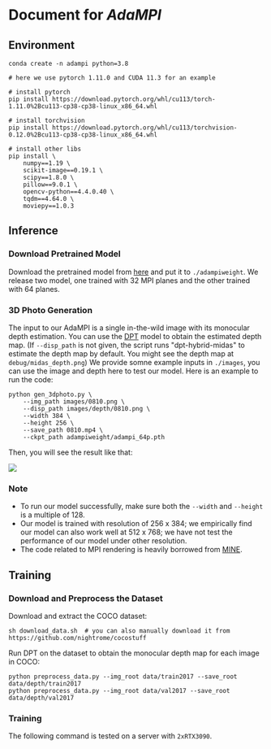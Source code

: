 # Document for *AdaMPI*
## Environment
```
conda create -n adampi python=3.8

# here we use pytorch 1.11.0 and CUDA 11.3 for an example 

# install pytorch
pip install https://download.pytorch.org/whl/cu113/torch-1.11.0%2Bcu113-cp38-cp38-linux_x86_64.whl

# install torchvision
pip install https://download.pytorch.org/whl/cu113/torchvision-0.12.0%2Bcu113-cp38-cp38-linux_x86_64.whl

# install other libs
pip install \
    numpy==1.19 \
    scikit-image==0.19.1 \
    scipy==1.8.0 \
    pillow==9.0.1 \
    opencv-python==4.4.0.40 \
    tqdm==4.64.0 \
    moviepy==1.0.3
```

## Inference
### Download Pretrained Model
Download the pretrained model from [here](https://drive.google.com/drive/folders/1NfXUlSTHc390YPkKSeddOghzl0W6q7wn?usp=sharing) and put it to `./adampiweight`.
We release two model, one trained with 32 MPI planes and the other trained with 64 planes.

### 3D Photo Generation
The input to our AdaMPI is a single in-the-wild image with its monocular depth estimation. 
You can use the [DPT](https://github.com/isl-org/DPT) model to obtain the estimated depth map. (If `--disp_path` is not given, the script runs "dpt-hybrid-midas" to estimate the depth map by default. You might see the depth map at `debug/midas_depth.png`)
We provide somne example inputs in `./images`, you can use the image and depth here to test our model. 
Here is an example to run the code: 

```
python gen_3dphoto.py \
    --img_path images/0810.png \
    --disp_path images/depth/0810.png \
    --width 384 \
    --height 256 \
    --save_path 0810.mp4 \
    --ckpt_path adampiweight/adampi_64p.pth
```

Then, you will see the result like that:

<img src="../misc/example_3dphoto.gif">

### Note
* To run our model successfully, make sure both the `--width` and `--height` is a multiple of 128.
* Our model is trained with resolution of 256 x 384; we empirically find our model can also work well at 512 x 768; we have not test the performance of our model under other resolution.
* The code related to MPI rendering is heavily borrowed from [MINE](https://github.com/vincentfung13/MINE).

## Training
### Download and Preprocess the Dataset
Download and extract the COCO dataset:
```
sh download_data.sh  # you can also manually download it from https://github.com/nightrome/cocostuff
```
Run DPT on the dataset to obtain the monocular depth map for each image in COCO:
```
python preprocess_data.py --img_root data/train2017 --save_root data/depth/train2017
python preprocess_data.py --img_root data/val2017 --save_root data/depth/val2017
```

### Training
The following command is tested on a server with `2xRTX3090`. 
```

```
